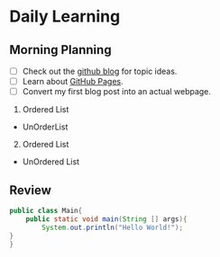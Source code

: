 # Daily Learning
## Morning Planning
- [ ] Check out the [github blog](https://github.blog/) for topic ideas.
- [ ] Learn about [GitHub Pages](https://skills.github.com/#first-day-on-github).
- [ ] Convert my first blog post into an actual webpage.
1. Ordered List
- UnOrderList
2. Ordered List
- UnOrdered List
## Review
```java
public class Main{
    public static void main(String [] args){
        System.out.println("Hello World!");
}
}
```
